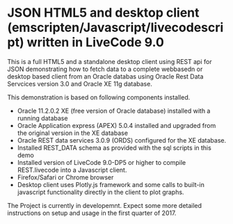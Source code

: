 # JSON HTML5 and desktop client (emscripten/Javascript/livecodescript) written in LiveCode 9.0

This is a full HTML5 and a standalone desktop client using REST api for JSON demonstrating how to fetch data to a complete webbasedn or desktop based client from an Oracle databas using Oracle Rest Data Servcices version 3.0 and Oracle XE 11g database.

This demonstration is based on following components installed.

* Oracle 11.2.0.2 XE (free version of Oracle database) installed with a running database
* Oracle Application express (APEX) 5.0.4 installed and upgraded from the original version in the XE database
* Oracle REST data services 3.0.9 (ORDS) configured for the XE database.
* Installed REST_DATA schema as provided with the sql scripts in this demo
* Installed version of LiveCode 9.0-DP5 or higher to compile REST.livecode into a Javascript client.
* Firefox/Safari or Chrome browser
* Desktop client uses Plotly.js framework and some calls to built-in javascript functionality directly in the client to plot graphs.

The Project is currently in developemnt. Expect some more detailed instructions on setup and usage in the first quarter of 2017.
